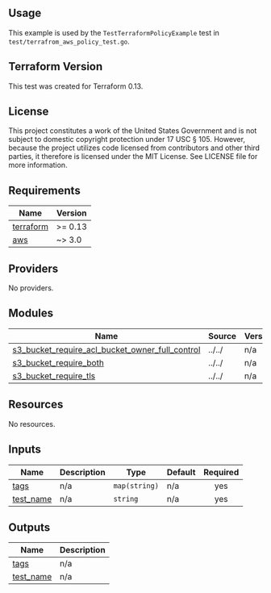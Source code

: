 <!-- BEGINNING OF PRE-COMMIT-TERRAFORM DOCS HOOK -->
## Usage

This example is used by the `TestTerraformPolicyExample` test in `test/terrafrom_aws_policy_test.go`.

## Terraform Version

This test was created for Terraform 0.13.

## License

This project constitutes a work of the United States Government and is not subject to domestic copyright protection under 17 USC § 105.  However, because the project utilizes code licensed from contributors and other third parties, it therefore is licensed under the MIT License.  See LICENSE file for more information.

## Requirements

| Name | Version |
|------|---------|
| <a name="requirement_terraform"></a> [terraform](#requirement\_terraform) | >= 0.13 |
| <a name="requirement_aws"></a> [aws](#requirement\_aws) | ~> 3.0 |

## Providers

No providers.

## Modules

| Name | Source | Version |
|------|--------|---------|
| <a name="module_s3_bucket_require_acl_bucket_owner_full_control"></a> [s3\_bucket\_require\_acl\_bucket\_owner\_full\_control](#module\_s3\_bucket\_require\_acl\_bucket\_owner\_full\_control) | ../../ | n/a |
| <a name="module_s3_bucket_require_both"></a> [s3\_bucket\_require\_both](#module\_s3\_bucket\_require\_both) | ../../ | n/a |
| <a name="module_s3_bucket_require_tls"></a> [s3\_bucket\_require\_tls](#module\_s3\_bucket\_require\_tls) | ../../ | n/a |

## Resources

No resources.

## Inputs

| Name | Description | Type | Default | Required |
|------|-------------|------|---------|:--------:|
| <a name="input_tags"></a> [tags](#input\_tags) | n/a | `map(string)` | n/a | yes |
| <a name="input_test_name"></a> [test\_name](#input\_test\_name) | n/a | `string` | n/a | yes |

## Outputs

| Name | Description |
|------|-------------|
| <a name="output_tags"></a> [tags](#output\_tags) | n/a |
| <a name="output_test_name"></a> [test\_name](#output\_test\_name) | n/a |
<!-- END OF PRE-COMMIT-TERRAFORM DOCS HOOK -->
